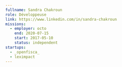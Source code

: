 ```yaml
---
fullname: Sandra Chakroun
role: Développeuse
link: https://www.linkedin.com/in/sandra-chakroun
missions:
  - employer: octo
    end: 2020-07-15
    start: 2017-05-10
    status: independent
startups:
  - _openfisca_
  - leximpact
---
```

